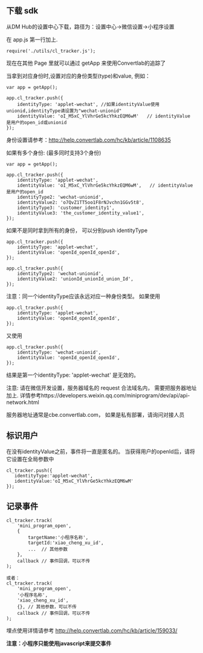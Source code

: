 ## 下载 sdk
从DM Hub的设置中心下载，路径为：设置中心->微信设置->小程序设置

在 app.js 第一行加上. 

```
require('./utils/cl_tracker.js');
```

现在在其他 Page 里就可以通过 getApp 来使用Convertlab的追踪了


当拿到对应身份时,设置对应的身份类型(type)和value,  例如：
```
var app = getApp();

app.cl_tracker.push({ 
    identityType: 'applet-wechat', //如果identityValue使用unionid,identityType请设置为"wechat-unionid"
    identityValue: 'oI_M5xC_YlVhrGe5kcYhkzEQM6wM'   // identityValue 是用户的open_id或unionid
});
```
身份设置请参考：http://help.convertlab.com/hc/kb/article/1108635

如果有多个身份: (最多同时支持3个身份)

```
var app = getApp();

app.cl_tracker.push({
    identityType: 'applet-wechat',
    identityValue: 'oI_M5xC_YlVhrGe5kcYhkzEQM6wM',   // identityValue 是用户的open_id
    identityType2: 'wechat-unionid',
    identityValue2: 'o7QvZ1TT5oo1F8rNJvchn1GGv5t8',
    identityType3: 'customer_identity1',
    identityValue3: 'the_customer_identity_value1',
});
```

如果不是同时拿到所有的身份， 可以分别push identityType
```
app.cl_tracker.push({
    identityType: 'applet-wechat',
    identityValue: 'openId_openId_openId',
});

app.cl_tracker.push({
    identityType2: 'wechat-unionid',
    identityValue2: 'unionId_unionId_union_Id',
});
```


注意：同一个identityType应该永远对应一种身份类型。
如果使用
```
app.cl_tracker.push({
    identityType: 'applet-wechat',
    identityValue: 'openId_openId_openId',
});
```
又使用
```
app.cl_tracker.push({
    identityType: 'wechat-unionid',
    identityValue: 'openId_openId_openId',
});
```
结果是第一个identityType: 'applet-wechat' 是无效的。

注意: 请在微信开发设置，服务器域名的 request 合法域名内，
需要把服务器地址加上. 
详情参考https://developers.weixin.qq.com/miniprogram/dev/api/api-network.html

服务器地址通常是cbe.convertlab.com，
如果是私有部署，请询问对接人员

## 标识用户
在没有identityValue之前，事件将一直是匿名的。
当获得用户的openId后，请将它设置在全局参数中

```
cl_tracker.push({
   identityType:'applet-wechat',
   identityValue:'oI_M5xC_YlVhrGe5kcYhkzEQM6wM'
});
```

## 记录事件

```
cl_tracker.track(
    'mini_program_open', 
    {
        targetName:'小程序名称',
        targetId:'xiao_cheng_xu_id',
        ...  // 其他参数
    },
    callback // 事件回调，可以不传
);

或者：
cl_tracker.track(
    'mini_program_open',
    '小程序名称',
    'xiao_cheng_xu_id',
    {}, // 其他参数，可以不传
    callback // 事件回调，可以不传
);
```
埋点使用详情请参考 http://help.convertlab.com/hc/kb/article/159033/

__注意：小程序只能使用javascript来提交事件__
